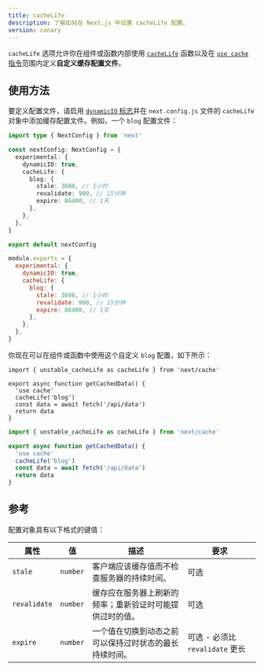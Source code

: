 ```yaml
---
title: cacheLife
description: 了解如何在 Next.js 中设置 cacheLife 配置。
version: canary
---
```


`cacheLife` 选项允许你在组件或函数内部使用 [`cacheLife`](/docs/app/api-reference/functions/cacheLife) 函数以及在 [`use cache` 指令](/docs/app/api-reference/directives/use-cache)范围内定义**自定义缓存配置文件**。

## 使用方法

要定义配置文件，请启用 [`dynamicIO` 标志](/docs/app/api-reference/config/next-config-js/dynamicIO)并在 `next.config.js` 文件的 `cacheLife` 对象中添加缓存配置文件。例如，一个 `blog` 配置文件：

```ts filename="next.config.ts" switcher
import type { NextConfig } from 'next'

const nextConfig: NextConfig = {
  experimental: {
    dynamicIO: true,
    cacheLife: {
      blog: {
        stale: 3600, // 1小时
        revalidate: 900, // 15分钟
        expire: 86400, // 1天
      },
    },
  },
}

export default nextConfig
```

```js filename="next.config.js" switcher
module.exports = {
  experimental: {
    dynamicIO: true,
    cacheLife: {
      blog: {
        stale: 3600, // 1小时
        revalidate: 900, // 15分钟
        expire: 86400, // 1天
      },
    },
  },
}
```

你现在可以在组件或函数中使用这个自定义 `blog` 配置，如下所示：

```tsx filename="app/actions.ts" highlight={4,5} switcher
import { unstable_cacheLife as cacheLife } from 'next/cache'

export async function getCachedData() {
  'use cache'
  cacheLife('blog')
  const data = await fetch('/api/data')
  return data
}
```

```jsx filename="app/actions.js" highlight={4,5} switcher
import { unstable_cacheLife as cacheLife } from 'next/cache'

export async function getCachedData() {
  'use cache'
  cacheLife('blog')
  const data = await fetch('/api/data')
  return data
}
```

## 参考

配置对象具有以下格式的键值：

| **属性**     | **值**   | **描述**                                                 | **要求**                        |
| ------------ | -------- | -------------------------------------------------------- | ------------------------------- |
| `stale`      | `number` | 客户端应该缓存值而不检查服务器的持续时间。               | 可选                            |
| `revalidate` | `number` | 缓存应在服务器上刷新的频率；重新验证时可能提供过时的值。 | 可选                            |
| `expire`     | `number` | 一个值在切换到动态之前可以保持过时状态的最长持续时间。   | 可选 - 必须比 `revalidate` 更长 |

